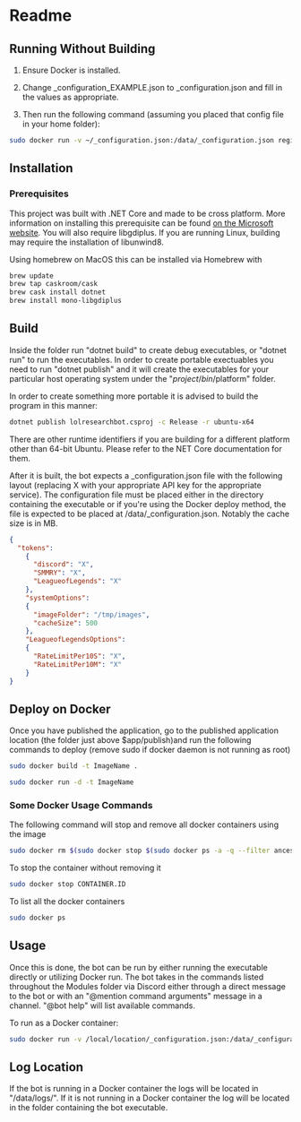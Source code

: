 # Readme


## Running Without Building

1) Ensure Docker is installed.

2) Change _configuration_EXAMPLE.json to _configuration.json and fill in the values as appropriate.

3) Then run the following command (assuming you placed that config file in your home folder):

```bash
sudo docker run -v ~/_configuration.json:/data/_configuration.json registry.gitlab.com/vertana/lolresearchbot/master:latest
```

## Installation

### Prerequisites

This project was built with .NET Core and made to be cross platform. More information on installing this prerequisite can be found [on the Microsoft website](https://www.microsoft.com/net/). You will also require libgdiplus. If you are running Linux, building may require the installation of libunwind8.

Using homebrew on MacOS this can be installed via Homebrew with

```bash
brew update
brew tap caskroom/cask
brew cask install dotnet
brew install mono-libgdiplus
```

## Build

Inside the folder run "dotnet build" to create debug executables, or "dotnet run" to run the executables. In order to create portable exectuables you need to run "dotnet publish" and it will create the executables for your particular host operating system under the "$project/bin/$platform" folder.

In order to create something more portable it is advised to build the program in this manner:

```bash
dotnet publish lolresearchbot.csproj -c Release -r ubuntu-x64
```

There are other runtime identifiers if you are building for a different platform other than 64-bit Ubuntu. Please refer to the NET Core documentation for them.

After it is built, the bot expects a _configuration.json file with the following layout (replacing X with your appropriate API key for the appropriate service). The configuration file must be placed either in the directory containing the executable or if you're using the Docker deploy method, the file is expected to be placed at /data/_configuration.json.
Notably the cache size is in MB.

```JSON
{
  "tokens":
    {
      "discord": "X",
      "SMMRY": "X",
      "LeagueofLegends": "X"
    },
    "systemOptions":
    {
      "imageFolder": "/tmp/images",
      "cacheSize": 500
    },
    "LeagueofLegendsOptions":
    {
      "RateLimitPer10S": "X",
      "RateLimitPer10M": "X"
    }
}
  ```

## Deploy on Docker

Once you have published the application, go to the published application location (the folder just above $app/publish)and run the following commands to deploy (remove sudo if docker daemon is not running as root)

```bash
sudo docker build -t ImageName .
```

```bash
sudo docker run -d -t ImageName
```

### Some Docker Usage Commands

The following command will stop and remove all docker containers using the image

```bash
sudo docker rm $(sudo docker stop $(sudo docker ps -a -q --filter ancestor=leaguebot.dock --format="{{.ID}}"))
```

To stop the container without removing it

```bash
sudo docker stop CONTAINER.ID
```

To list all the docker containers

```bash
sudo docker ps
```

## Usage

Once this is done, the bot can be run by either running the executable directly or utilizing Docker run. The bot takes in the commands listed throughout the Modules folder via Discord either through a direct message to the bot or with an "@mention command arguments" message in a channel. "@bot help" will list available commands.

To run as a Docker container:

```bash
sudo docker run -v /local/location/_configuration.json:/data/_configuration.json -d -t ImageName
```

## Log Location

If the bot is running in a Docker container the logs will be located in "/data/logs/". If it is not running in a Docker container the log will be located in the folder containing the bot executable.